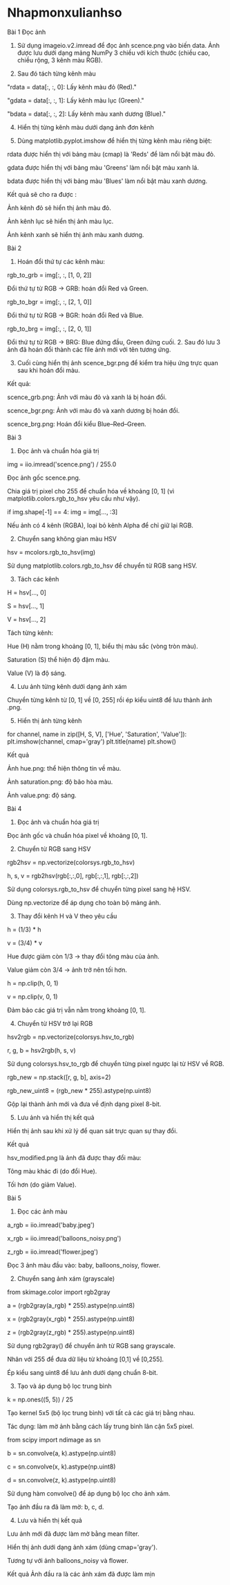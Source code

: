 # Nhapmonxulianhso
Bài 1
Đọc ảnh
1. Sử dụng imageio.v2.imread để đọc ảnh scence.png vào biến data.
Ảnh được lưu dưới dạng mảng NumPy 3 chiều với kích thước (chiều cao, chiều rộng, 3 kênh màu RGB).

2. Sau đó tách từng kênh màu

"rdata = data[:, :, 0]: Lấy kênh màu đỏ (Red)."

"gdata = data[:, :, 1]: Lấy kênh màu lục (Green)."

"bdata = data[:, :, 2]: Lấy kênh màu xanh dương (Blue)."

4. Hiển thị từng kênh màu dưới dạng ảnh đơn kênh

5. Dùng matplotlib.pyplot.imshow để hiển thị từng kênh màu riêng biệt:

rdata được hiển thị với bảng màu (cmap) là 'Reds' để làm nổi bật màu đỏ.

gdata được hiển thị với bảng màu 'Greens' làm nổi bật màu xanh lá.

bdata được hiển thị với bảng màu 'Blues' làm nổi bật màu xanh dương.

Kết quả sẽ cho ra được :

Ảnh kênh đỏ sẽ hiển thị ảnh màu đỏ.

Ảnh kênh lục sẽ hiển thị ảnh màu lục.

Ảnh kênh xanh sẽ hiển thị ảnh màu xanh dương.

Bài 2
1. Hoán đổi thứ tự các kênh màu:

rgb_to_grb = img[:, :, [1, 0, 2]]

Đổi thứ tự từ RGB → GRB: hoán đổi Red và Green.

rgb_to_bgr = img[:, :, [2, 1, 0]]

Đổi thứ tự từ RGB → BGR: hoán đổi Red và Blue.

rgb_to_brg = img[:, :, [2, 0, 1]]

Đổi thứ tự từ RGB → BRG: Blue đứng đầu, Green đứng cuối.
2. Sau đó lưu 3 ảnh đã hoán đổi thành các file ảnh mới với tên tương ứng.

3. Cuối cùng hiển thị ảnh scence_bgr.png để kiểm tra hiệu ứng trực quan sau khi hoán đổi màu.

 Kết quả:

scence_grb.png: Ảnh với màu đỏ và xanh lá bị hoán đổi.

scence_bgr.png: Ảnh với màu đỏ và xanh dương bị hoán đổi.

scence_brg.png: Hoán đổi kiểu Blue–Red–Green.

Bài 3

1. Đọc ảnh và chuẩn hóa giá trị

img = iio.imread('scence.png') / 255.0

Đọc ảnh gốc scence.png.

Chia giá trị pixel cho 255 để chuẩn hóa về khoảng [0, 1] (vì matplotlib.colors.rgb_to_hsv yêu cầu như vậy).

if img.shape[-1] == 4:
    img = img[..., :3]

Nếu ảnh có 4 kênh (RGBA), loại bỏ kênh Alpha để chỉ giữ lại RGB.

2. Chuyển sang không gian màu HSV

hsv = mcolors.rgb_to_hsv(img)

Sử dụng matplotlib.colors.rgb_to_hsv để chuyển từ RGB sang HSV.

3. Tách các kênh

H = hsv[..., 0]

S = hsv[..., 1]

V = hsv[..., 2]

Tách từng kênh:

Hue (H) nằm trong khoảng [0, 1], biểu thị màu sắc (vòng tròn màu).

Saturation (S) thể hiện độ đậm màu.

Value (V) là độ sáng.

4. Lưu ảnh từng kênh dưới dạng ảnh xám

Chuyển từng kênh từ [0, 1] về [0, 255] rồi ép kiểu uint8 để lưu thành ảnh .png.

5. Hiển thị ảnh từng kênh

for channel, name in zip([H, S, V], ['Hue', 'Saturation', 'Value']):
    plt.imshow(channel, cmap='gray')
    plt.title(name)
    plt.show()

Kết quả

Ảnh hue.png: thể hiện thông tin về màu.

Ảnh saturation.png: độ bão hòa màu.

Ảnh value.png: độ sáng.


Bài 4

1. Đọc ảnh và chuẩn hóa giá trị

Đọc ảnh gốc và chuẩn hóa pixel về khoảng [0, 1].

2. Chuyển từ RGB sang HSV

rgb2hsv = np.vectorize(colorsys.rgb_to_hsv)

h, s, v = rgb2hsv(rgb[:,:,0], rgb[:,:,1], rgb[:,:,2])

Sử dụng colorsys.rgb_to_hsv để chuyển từng pixel sang hệ HSV.

Dùng np.vectorize để áp dụng cho toàn bộ mảng ảnh.

3. Thay đổi kênh H và V theo yêu cầu

h = (1/3) * h

v = (3/4) * v

Hue được giảm còn 1/3 → thay đổi tông màu của ảnh.

Value giảm còn 3/4 → ảnh trở nên tối hơn.

h = np.clip(h, 0, 1)

v = np.clip(v, 0, 1)

Đảm bảo các giá trị vẫn nằm trong khoảng [0, 1].

4. Chuyển từ HSV trở lại RGB

hsv2rgb = np.vectorize(colorsys.hsv_to_rgb)

r, g, b = hsv2rgb(h, s, v)

Sử dụng colorsys.hsv_to_rgb để chuyển từng pixel ngược lại từ HSV về RGB.

rgb_new = np.stack([r, g, b], axis=2)

rgb_new_uint8 = (rgb_new * 255).astype(np.uint8)

Gộp lại thành ảnh mới và đưa về định dạng pixel 8-bit.

5. Lưu ảnh và hiển thị kết quả

Hiển thị ảnh sau khi xử lý để quan sát trực quan sự thay đổi.

Kết quả

hsv_modified.png là ảnh đã được thay đổi màu:

Tông màu khác đi (do đổi Hue).

Tối hơn (do giảm Value).

Bài 5
1. Đọc các ảnh màu

a_rgb = iio.imread('baby.jpeg')

x_rgb = iio.imread('balloons_noisy.png')

z_rgb = iio.imread('flower.jpeg')

Đọc 3 ảnh màu đầu vào: baby, balloons_noisy, flower.

2. Chuyển sang ảnh xám (grayscale)

from skimage.color import rgb2gray

a = (rgb2gray(a_rgb) * 255).astype(np.uint8)

x = (rgb2gray(x_rgb) * 255).astype(np.uint8)

z = (rgb2gray(z_rgb) * 255).astype(np.uint8)

Sử dụng rgb2gray() để chuyển ảnh từ RGB sang grayscale.

Nhân với 255 để đưa dữ liệu từ khoảng [0,1] về [0,255].

Ép kiểu sang uint8 để lưu ảnh dưới dạng chuẩn 8-bit.

3. Tạo và áp dụng bộ lọc trung bình

k = np.ones((5, 5)) / 25

Tạo kernel 5x5 (bộ lọc trung bình) với tất cả các giá trị bằng nhau.

Tác dụng: làm mờ ảnh bằng cách lấy trung bình lân cận 5x5 pixel.

from scipy import ndimage as sn

b = sn.convolve(a, k).astype(np.uint8)

c = sn.convolve(x, k).astype(np.uint8)

d = sn.convolve(z, k).astype(np.uint8)

Sử dụng hàm convolve() để áp dụng bộ lọc cho ảnh xám.

Tạo ảnh đầu ra đã làm mờ: b, c, d.

4. Lưu và hiển thị kết quả

Lưu ảnh mới đã được làm mờ bằng mean filter.

Hiển thị ảnh dưới dạng ảnh xám (dùng cmap='gray').

Tương tự với ảnh balloons_noisy và flower.

Kết quả
Ảnh đầu ra là các ảnh xám đã được làm mịn
